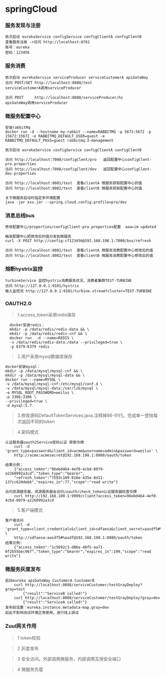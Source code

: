 # springCloud
### 服务发现与注册

    依次启动 eurekaService configService configClientA configClentB
    查看服务注册 ->访问 http://localhost:8761
    账号：eureka
    密码：123456

### 服务消费

	依次启动 eurekaService serviceProducer serviceCustomerA apiGateWay
	访问 POST/GET http://localhost:8080/test
	serviceCustomerA调用serviceProducer

	访问 POST     http://localhost:8088/serviceProducer/hi
	apiGateWay调用serviceProducer

### 微服务配置中心

    安装rabbitMq
    docker run -d --hostname my-rabbit --name=RABBITMQ -p 5672:5672 -p 15672:15672 -e RABBITMQ_DEFAULT_USER=guest -e RABBITMQ_DEFAULT_PASS=guest rabbitmq:3-management

	依次启动 eurekaService configService configClientA configClentB

    访问 http://localhost:7000/configClent/pro   返回配置中心configClent-pro.properties
    访问 http://localhost:7000/configClent/dev   返回配置中心configClent-dev.properties

    访问 http://localhost:8081/test  查看clientA 微服务获取配置中心的值
    访问 http://localhost:8082/test  查看clientB 微服务获取配置中心的值

    关于微服务启动时指定多环境配置
    java -jar xxx.jar --spring.cloud.config.profile=pro/dev

### 消息总线bus

    修改配置中心/properties/configClient-pro.properties配置  aaa=im updated

    触发配置中心把修改后的值分发到微服务
    curl -X POST http://config:cf123456@192.168.198.1:7000/bus/refresh

    访问 http://localhost:8081/test  查看clientA 微服务消费配置中心修改后的值
    访问 http://localhost:8082/test  查看clientB 微服务消费配置中心修改后的值

### 熔断hystrix监控

    turbineService 监控hystrix消费服务状况，消费者集群TEST-TURBINE
    访问 http://127.0.0.1:9101/hystrix
    输入监控流 http://127.0.0.1:9101/turbine.stream?cluster=TEST-TURBINE

### OAUTH2.0

>1.access_token采用redis保存

      docker安装redis：
      mkdir -p /data/redis/redis-data && \
      mkdir -p /data/redis/redis-cnf && \
      docker run  -d --name=REDIS \
      -v /data/redis/redis-data:/data --privileged=true \
      -p 6379:6379 redis

>2.用户采用mysql数据库保存

    docker安装mysql：
    mkdir -p /data/mysql/mysql-cnf && \
    mkdir -p /data/mysql/mysql-data && \
    docker run --name=MYSQL \
    -v /data/mysql/mysql-cnf:/etc/mysql/conf.d \
    -v /data/mysql/mysql-data:/var/lib/mysql \
    -e MYSQL_ROOT_PASSWORD=weilus \
    -p 3306:3306 \
    --privileged=true \
    -d mysql:5.7

>3.修改源码DefaultTokenServices.java.注释掉86-91行。完成单一登陆每次返回不同的token

>4.密码模式

    认证服务器oauth2Service密码认证 获取令牌
        curl -d 'grant_type=password&client_id=acme&username=admin&password=weilus' \
        http://acme:acmesecret@192.168.198.1:8080/oauth/token

    结果示例：
        {"access_token":"96ebd464-4ef0-4cbd-8079-a2260992a3cd","token_type":"bearer",
        "refresh_token":"7593c109-810e-435e-8d11-137cc620deb6","expires_in":77,"scope":"read write"}

    访问资源服务器，资源服务器会访问/oauth/check_token认证服务器检查令牌
        curl http://192.168.100.1:9999/client?access_token=96ebd464-4ef0-4cbd-8079-a2260992a3cd

>5.客户端模式

    客户端访问
        curl -d 'grant_type=client_credentials&client_id=sdfaesa&client_secret=aasdf5#%asdf' \
        http://sdfaesa:aasdf5#%asdf@192.168.198.1:8080/oauth/token
    结果示例:
        {"access_token":"1c5692c3-d06e-48f5-aa71-0f2b55bec967","token_type":"bearer","expires_in":199,"scope":"read write"}
        
### 微服务灰度发布

    启动eureka apiGateWay CustomerA CustomerB
        curl http://localhost:8088/serviceCustomer/testGrayDeploy?gray=test
            {"result":"ServiceB called!"}  
        curl http://localhost:8088/serviceCustomer/testGrayDeploy?gray=dev 
            {"result":"ServiceA called!"}
    发布前设置：eureka.instance.metadata-map.gray=dev 
    如此不影响测试环境正常使用，进行线上调试

### Zuul网关作用

>1 token校验

>2 灰度发布

>3 安全访问。外部调用微服务，内部调用互授安全端口

>4 微服务负载